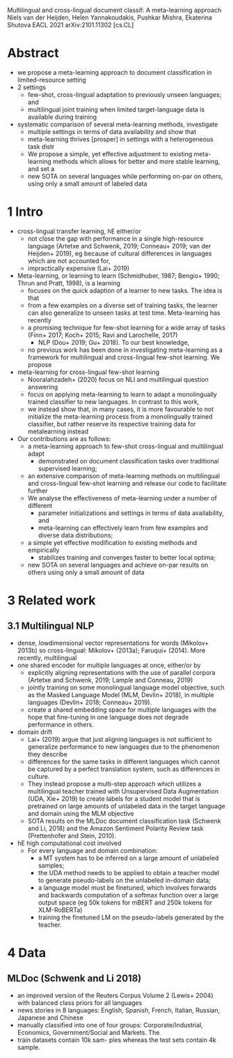 Multilingual and cross-lingual document classif: A meta-learning approach
Niels van der Heijden, Helen Yannakoudakis, Pushkar Mishra, Ekaterina Shutova
EACL 2021 arXiv:2101.11302 [cs.CL]

# Abstract

* we propose a meta-learning approach to document classification in
  limited-resource setting
* 2 settings
  * few-shot, cross-lingual adaptation to previously unseen languages; and
  * multilingual joint training when limited target-language data is available
    during training
* systematic comparison of several meta-learning methods, investigate
  * multiple settings in terms of data availability and show that
  * meta-learning thrives [prosper] in settings with a heterogeneous task distr
  * We propose a simple, yet effective adjustment to existing meta-learning
    methods which allows for better and more stable learning, and set a
  * new SOTA on several languages while performing on-par on others, using only
    a small amount of labeled data

# 1 Intro

* cross-lingual transfer learning, hE either/or
  * not close the gap with performance in a single high-resource language
    (Artetxe and Schwenk, 2019; Conneau+ 2019; van der Heijden+ 2019), eg
    because of cultural differences in languages which are not accounted for,
  * impractically expensive (Lai+ 2019)
* Meta-learning, or learning to learn
  (Schmidhuber, 1987; Bengio+ 1990; Thrun and Pratt, 1998), is a learning
  * focuses on the quick adaption of a learner to new tasks. The idea is that
  * from a few examples on a diverse set of training tasks, the learner can
    also generalize to unseen tasks at test time. Meta-learning has recently
  * a promising technique for few-shot learning for a wide array of tasks
    (Finn+ 2017; Koch+ 2015; Ravi and Larochelle, 2017)
    * NLP (Dou+ 2019; Gu+ 2018). To our best knowledge,
  * no previous work has been done in investigating meta-learning as a
    framework for multilingual and cross-lingual few-shot learning. We propose
* meta-learning for cross-lingual few-shot learning
  * Nooralahzadeh+ (2020) focus on NLI and multilingual question answering
  * focus on applying meta-learning to learn to adapt a monolingually trained
    classifier to new languages. In contrast to this work,
  * we instead show that, in many cases, it is more favourable to not
    initialize the meta-learning process from a monolingually trained
    classifier, but rather reserve its respective training data for
    metalearning instead
* Our contributions are as follows:
  * a meta-learning approach to few-shot cross-lingual and multilingual adapt
    * demonstrated on document classification tasks over traditional supervised
      learning;
  * an extensive comparison of meta-learning methods on multilingual and
    cross-lingual few-shot learning and release our code to facilitate further
  * We analyse the effectiveness of meta-learning under a number of different
    * parameter initializations and settings in terms of data availability, and
    * meta-learning can effectively learn from
      few examples and diverse data distributions;
  * a simple yet effective modification to existing methods and empirically
    * stabilizes training and converges faster to better local optima;
  * new SOTA on several languages and achieve on-par results on others
    using only a small amount of data

# 3 Related work

## 3.1 Multilingual NLP

* dense, lowdimensional vector representations for words (Mikolov+ 2013b) so
  cross-lingual: Mikolov+ (2013a); Faruqui+ (2014). More recently, multilingual
* one shared encoder for multiple languages at once, either/or by
  * explicitly aligning representations with the use of parallel corpora
    (Artetxe and Schwenk, 2019; Lample and Conneau, 2019) 
  * jointly training on some monolingual language model objective, such as the
    Masked Language Model (MLM, Devlin+ 2018), in multiple languages (Devlin+
    2018; Conneau+ 2019).
  * create a shared embedding space for multiple languages with the hope that
    fine-tuning in one language does not degrade performance in others.
* domain drift
  * Lai+ (2019) argue that just aligning languages is not sufficient to
    generalize performance to new languages due to the phenomenon they describe
  * differences for the same tasks in different languages which cannot be
    captured by a perfect translation system, such as differences in culture.
  * They instead propose a multi-step approach which utilizes a
    multilingual teacher trained with Unsupervised Data Augmentation (UDA, Xie+
    2019) to create labels for a student model that is pretrained on large
    amounts of unlabeled data in the target language and domain using the MLM
    objective
  * SOTA results on the
    MLDoc document classification task (Schwenk and Li, 2018) and the
    Amazon Sentiment Polarity Review task (Prettenhofer and Stein, 2010).
* hE high computational cost involved
  * For every language and domain combination: 
    * a MT system has to be inferred on a large amount of unlabeled samples; 
    * the UDA method needs to be applied to obtain a teacher model to generate
      pseudo-labels on the unlabeled in-domain data; 
    * a language model must be finetuned, which involves forwards and backwards
      computation of a softmax function over a large output space
      (eg 50k tokens for mBERT and 250k tokens for XLM-RoBERTa)
    * training the finetuned LM on the pseudo-labels generated by the teacher.

# 4 Data

## MLDoc (Schwenk and Li 2018) 

* an improved version of the Reuters Corpus Volume 2 (Lewis+ 2004) with
  balanced class priors for all languages
* news stories in 8 languages: English, Spanish, French, Italian, Russian,
  Japanese and Chinese
* manually classified into one of four groups:
  Corporate/Industrial, Economics, Government/Social and Markets. The
* train datasets contain 10k sam- ples whereas the test sets contain 4k sample.
